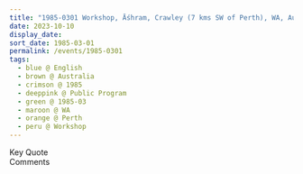 ```yaml
---
title: "1985-0301 Workshop, Āśhram, Crawley (7 kms SW of Perth), WA, Australia"
date: 2023-10-10
display_date: 
sort_date: 1985-03-01
permalink: /events/1985-0301
tags:
  - blue @ English
  - brown @ Australia
  - crimson @ 1985
  - deeppink @ Public Program
  - green @ 1985-03
  - maroon @ WA
  - orange @ Perth
  - peru @ Workshop
---
```


<wave-list>
  <list-title color="green" width="75">Key Quote</list-title>
  <list-item color="BlanchedAlmond"  width="200"></list-item>
  <list-item color="Lavender"></list-item>
  <list-item color="BlanchedAlmond"></list-item>
</wave-list>

<br>

<wave-list>
  <list-title color="green" width="75">Comments</list-title>
  <list-item color="BlanchedAlmond"  width="200"></list-item>
  <list-item color="Lavender"></list-item>
  <list-item color="BlanchedAlmond"></list-item>
</wave-list>